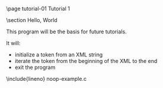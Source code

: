 \page tutorial-01 Tutorial 1

\section Hello, World

This program will be the basis for future tutorials.

It will:

- initialize a token from an XML string
- iterate the token from the beginning of the XML to the end
- exit the program

\include{lineno} noop-example.c


